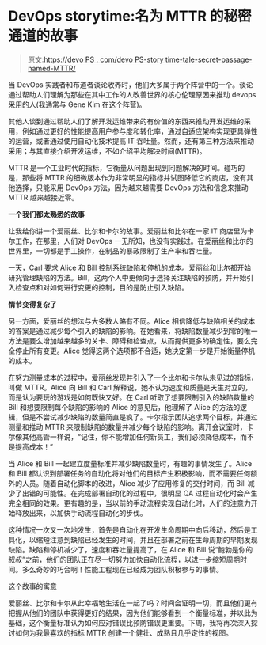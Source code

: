 # DevOps storytime:名为 MTTR 的秘密通道的故事

> 原文:[https://devo PS . com/devo PS-story time-tale-secret-passage-named-MTTR/](https://devops.com/devops-storytime-tale-secret-passageway-named-mttr/)

当 DevOps 实践者和布道者谈论收养时，他们大多属于两个阵营中的一个。谈论通过帮助人们理解为那些在其中工作的人改善世界的核心伦理原因来推动 devops 采用的人(我通常与 Gene Kim 在这个阵营)。

其他人谈到通过帮助人们了解开发运维带来的有价值的东西来推动开发运维的采用，例如通过更好的性能提高用户参与度和转化率，通过自适应架构实现更具弹性的运营，或者通过使用自动化技术提高 IT 吞吐量。然而，还有第三种方法来推动采用；与其直接介绍开发运维，不如介绍平均解决时间(MTTR)。

MTTR 是一个工业时代的指标，它衡量从问题出现到问题解决的时间。碰巧的是，那些将 MTTR 的细微版本作为非常明显的指标并试图降低它的商店，没有其他选择，只能采用 DevOps 方法，因为越来越需要 DevOps 方法和信念来推动 MTTR 越来越接近零。

**一个我们都太熟悉的故事**

让我给你讲一个爱丽丝、比尔和卡尔的故事。爱丽丝和比尔在一家 IT 商店里为卡尔工作，在那里，人们对 DevOps 一无所知，也没有实践过。在爱丽丝和比尔的世界里，一切都是手工操作，在制品的暴政限制了生产率和吞吐量。

一天，Carl 要求 Alice 和 Bill 控制系统缺陷和停机的成本。爱丽丝和比尔都开始研究管理缺陷的方法。Bill，这两个人中更倾向于选择关注缺陷的预防，并开始引入检查点和对如何进行变更的控制，目的是防止引入缺陷。

**情节变得复杂了**

另一方面，爱丽丝的想法与大多数人略有不同。Alice 相信降低与缺陷相关的成本的答案是通过减少每个引入的缺陷的影响。在她看来，将缺陷数量减少到零的唯一方法是要么增加越来越多的关卡、障碍和检查点，从而提供更多的确定性，要么完全停止所有变更。Alice 觉得这两个选项都不合适，她决定第一步是开始衡量停机的成本。

在努力测量成本的过程中，爱丽丝发现并引入了一个比尔和卡尔从未见过的指标，叫做 MTTR。Alice 向 Bill 和 Carl 解释说，她不认为速度和质量是天生对立的，而是认为要玩的游戏是如何既快又好。在 Carl 听取了想要限制引入的缺陷数量的 Bill 和想要限制每个缺陷的影响的 Alice 的意见后，他理解了 Alice 的方法的逻辑，但是不尝试减少缺陷的数量简直是疯了。卡尔指示团队追求两个目标，并通过测量和推动 MTTR 来限制缺陷的数量并减少每个缺陷的影响。离开会议室时，卡尔像其他高管一样说，“记住，你不能增加任何新员工，我们必须降低成本，而不是提高成本！”

当 Alice 和 Bill 一起建立度量标准并减少缺陷数量时，有趣的事情发生了。Alice 和 Bill 都认识到部署任务的自动化将对他们的目标产生积极影响，而不需要任何额外的人员。随着自动化脚本的改进，Alice 减少了应用修复的交付时间，而 Bill 减少了出错的可能性。在完成部署自动化的过程中，很明显 QA 过程自动化时会产生完全相同的效果。更有趣的是，当以前的手动流程实现自动化时，人们的注意力开始释放出来，以加快手动流程自动化的步伐。

这种情况一次又一次地发生，首先是自动化在开发生命周期中向后移动，然后是工具化，以缩短注意到缺陷已经发生的时间，并且在部署之前在生命周期的早期发现缺陷。缺陷和停机减少了，速度和吞吐量提高了，在 Alice 和 Bill 说“鲍勃是你的叔叔”之前，他们的团队正在尽一切努力加快自动化流程，以进一步缩短周期时间。多么奇妙的巧合啊！性能工程现在已经成为团队积极参与的事情。

这个故事的寓意

爱丽丝、比尔和卡尔从此幸福地生活在一起了吗？时间会证明一切，而且他们更有把握从他们的团队中获得更好的结果，因为他们能够看到一个衡量标准，并以此为基础，这个衡量标准认为如何应对错误比预防错误更重要。下周，我将再次深入探讨如何为我最喜欢的指标 MTTR 创建一个健壮、成熟且几乎定性的视图。